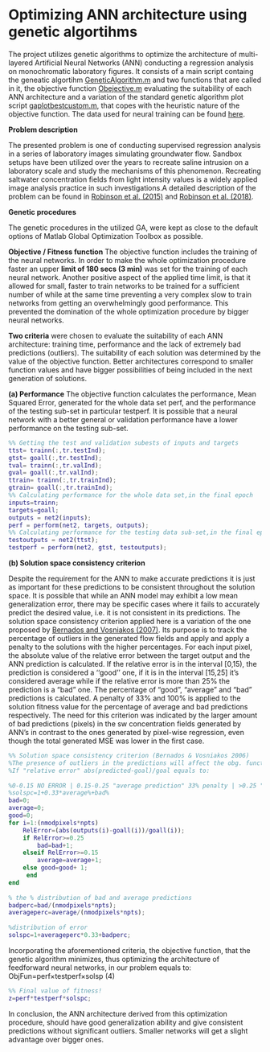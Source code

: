 # Optimizing ANN architecture using genetic algortihms
The project utilizes genetic algorithms to optimize the architecture of multi-layered Artificial Neural Networks (ANN) conducting a regression analysis on monochromatic laboratory figures. It consists of a main script containg the geneatic algortihm [GeneticAlgorithm.m](https://github.com/GeorgiosEtsias/Optimizing-ANN-architecture/blob/master/GeneticAlgorithm.m) and two functions that are called in it, the objective function [Obejective.m](https://github.com/GeorgiosEtsias/Optimizing-ANN-architecture/blob/master/Objective.m) evaluating the suitability of each ANN architecture and a variation of the standard genetic algorithm plot script [gaplotbestcustom.m](https://github.com/GeorgiosEtsias/Optimizing-ANN-architecture/blob/master/gaplotbestcustom.m), that copes with the heuristic nature of the objective function. The data used for neural training can be found [here](https://filebin.net/2bkd1iiyy5tsetr7).

**Problem description**

The presented problem is one of conducting supervised regression analysis in a series of laboratory images simulating groundwater flow. Sandbox setups have been utilized over the years to recreate saline intrusion on a laboratory scale and study the mechanisms of this phenomenon. Recreating saltwater concentration fields from light intensity values is a widely applied image analysis practice in such investigations.A detailed description of the problem can be found in [Robinson et al. (2015)]( https://www.sciencedirect.com/science/article/pii/S0022169415007295) and [Robinson et al. (2018)]( https://link.springer.com/article/10.1007/s11269-018-1977-6).

**Genetic procedures**

The genetic procedures in the utilized GA, were kept as close to the default options of Matlab Global Optimization Toolbox as possible. 

**Objective / Fitness function**
The objective function includes the training of the neural networks. In order to make the whole optimization procedure faster an upper **limit of 180 secs (3 min)** was set for the training of each neural network. Another positive aspect of the applied time limit, is that it allowed for small, faster to train networks to be trained for a sufficient number of while at the same time preventing a very complex slow to train networks from getting an overwhelmingly good performance. This prevented the domination of the whole optimization procedure by bigger neural networks.

**Two criteria** were chosen to evaluate the suitability of each ANN architecture: training time, performance and the lack of extremely bad predictions (outliers). The suitability of each solution was determined by the value of the objective function. Better architectures correspond to smaller function values and have bigger possibilities of being included in the next generation of solutions.

**(a) Performance**
The objective function calculates the performance, Mean Squared Error, generated for the whole data set perf, and the performance of the testing sub-set in particular testperf.  It is possible that a neural network with a better general or validation performance have a lower performance on the testing sub-set. 
```Matlab
%% Getting the test and validation subests of inputs and targets
ttst= trainn(:,tr.testInd);
gtst= goall(:,tr.testInd);
tval= trainn(:,tr.valInd); 
gval= goall(:,tr.valInd);  
ttrain= trainn(:,tr.trainInd);
gtrain= goall(:,tr.trainInd);
%% Calculating performance for the whole data set,in the final epoch 
inputs=trainn;
targets=goall;
outputs = net2(inputs);
perf = perform(net2, targets, outputs);
%% Calculating performance for the testing data sub-set,in the final epoch 
testoutputs = net2(ttst);
testperf = perform(net2, gtst, testoutputs);
```
**(b) Solution space consistency criterion**

Despite the requirement for the ANN to make accurate predictions it is just as important for these predictions to be consistent throughout the solution space. It is possible that while an ANN model may exhibit a low mean generalization error, there may be specific cases where it fails to accurately predict the desired value, i.e. it is not consistent in its predictions. The solution space consistency criterion applied here is a variation of the one proposed by [Bernados and Vosniakos (2007)]( https://www.sciencedirect.com/science/article/pii/S0952197606001072). Its purpose is to track the percentage of outliers in the generated flow fields and apply and apply a penalty to the solutions with the higher percentages.
For each input pixel, the absolute value of the relative error between the target output and the ANN prediction is calculated. If the relative error is in the interval [0,15), the prediction is considered a ‘‘good’’ one, if it is in the interval [15,25] it’s considered average while if the relative error is more than 25% the prediction is a “bad” one.
The percentage of “good”, “average” and “bad” predictions is calculated. A penalty of 33% and 100% is applied to the solution fitness value for the percentage of average and bad predictions respectively. The need for this criterion was indicated by the larger amount of bad predictions (pixels) in the sw concentration fields generated by ANN’s in contrast to the ones generated by pixel-wise regression, even though the total generated MSE was lower in the first case.

```Matlab
%% Solution space consistency criterion (Bernados & Vosniakos 2006)
%The presence of outliers in the predictions will affect the obg. function
%If "relative error" abs(predicted-goal)/goal equals to:
 
%0-0.15 NO ERROR | 0.15-0.25 "average prediction" 33% penalty | >0.25 "bad prediction" 100% penalty
%solspc=1+0.33*average%+bad%
bad=0;
average=0;
good=0;
for i=1:(nmodpixels*npts)
    RelError=(abs(outputs(i)-goall(i))/goall(i));
    if RelError>=0.25
        bad=bad+1;
    elseif RelError>=0.15
        average=average+1;  
    else good=good+ 1;
     end
end
 
% the % distribution of bad and average predictions
badperc=bad/(nmodpixels*npts);
averageperc=average/(nmodpixels*npts);
 
%distribution of error
solspc=1+averageperc*0.33+badperc;
```
Incorporating the aforementioned criteria, the objective function, that the genetic algorithm minimizes, thus optimizing the architecture of feedforward neural networks, in our problem equals to:
ObjFun=perf×testperf×solsp (4)
```Matlab
%% Final value of fitness!
z=perf*testperf*solspc;
```
In conclusion, the ANN architecture derived from this optimization procedure, should have good generalization ability and give consistent predictions without significant outliers. Smaller networks will get a slight advantage over bigger ones. 
